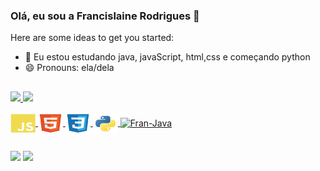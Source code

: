 ### Olá, eu sou a Francislaine Rodrigues 👋


Here are some ideas to get you started:

- 🌱 Eu estou estudando java, javaScript, html,css e começando python
- 😄 Pronouns: ela/dela

##

<div style="align="center"">
  <a href="https://github.com/FrancislaineRod">
  <img width="42%" src="https://github-readme-stats.vercel.app/api?username=FrancislaineRod&show_icons=true&bg_color=0D1117&border_color=FF1493&title_color=FF1493&text_color=C3D1D9&icon_color=58A6FF&include_all_commits=true&count_private=true" />
  <img width="48%"  src="https://github-readme-stats.vercel.app/api/top-langs/?username=FrancislaineRod&layout=compact&langs_count=10&bg_color=0D1117&border_color=FF1493&title_color=FF1493&text_color=C3D1D9"/>
</div>

<div style="display: inline_block"><br>
  <img align="center" alt="Fran-Js" height="30" width="40" src="https://raw.githubusercontent.com/devicons/devicon/master/icons/javascript/javascript-plain.svg">
  <img align="center" alt="Fran-HTML" height="30" width="40" src="https://raw.githubusercontent.com/devicons/devicon/master/icons/html5/html5-original.svg">
  <img align="center" alt="Fran-CSS" height="30" width="40" src="https://raw.githubusercontent.com/devicons/devicon/master/icons/css3/css3-original.svg">
  <img align="center" alt="Fran-Python" height="30" width="40" src="https://raw.githubusercontent.com/devicons/devicon/master/icons/python/python-original.svg">
  <img align="center" alt="Fran-Java" height="35" width="45" src="https://cdn.jsdelivr.net/gh/devicons/devicon/icons/java/java-original-wordmark.svg" />
          
 
  <!-- <img align="right" alt="Rafa-pic" height="150" style="border-radius:50px;" src="https://media.discordapp.net/attachments/639956127056134178/890373478988013628/Publicacoes_Instagram_1_1.png?width=676&height=676"> criar o meu gift para colocar-->
</div> 
  
  ##
 
<div> 
  
  <a href = "mailto:frandrodrigues2018@gmail.com"><img src="https://img.shields.io/badge/-Gmail-%23333?style=for-the-badge&logo=gmail&logoColor=white" target="_blank"></a>
  <a href="https://www.linkedin.com/in/francislaine-rodrigues-009915ba" target="_blank"><img src="https://img.shields.io/badge/-LinkedIn-%230077B5?style=for-the-badge&logo=linkedin&logoColor=white" target="_blank"></a> 
 
  <!-- ![Snake animation](https://github.com/rafaballerini/rafaballerini/blob/output/github-contribution-grid-snake.svg) ajustar a cobrinha para colocar -->
 
</div>

